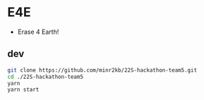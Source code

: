 # E4E

- Erase 4 Earth!

## dev

```bash
git clone https://github.com/minr2kb/22S-hackathon-team5.git
cd ./22S-hackathon-team5
yarn
yarn start
```
